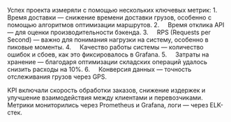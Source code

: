 Успех проекта измеряли с помощью нескольких ключевых метрик:
	1.     Время доставки — снижение времени доставки грузов, особенно с помощью алгоритмов оптимизации маршрутов.
	2.     Время отклика API — для оценки производительности бэкенда.
	3.     RPS (Requests per Second) — важно для понимания нагрузки на систему, особенно в пиковые моменты.
	4.     Качество работы системы — количество ошибок и сбоев, как это фиксировалось в Grafana.
	5.     Затраты на хранение — благодаря оптимизации складских операций удалось снизить расходы на 10%.
	6.     Конверсия данных — точность отслеживания грузов через GPS.

KPI включали скорость обработки заказов, снижение издержек и улучшение взаимодействия между клиентами и перевозчиками. Метрики мониторились через Prometheus и Grafana, логи — через ELK-стек.